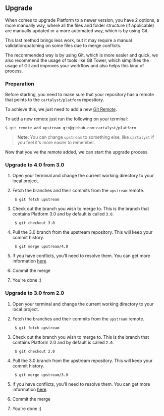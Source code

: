 ## Upgrade

When comes to upgrade Platform to a newer version, you have 2 options, a more manually way, where all the files and folder structure (if applicable) are manually updated or a more automated way, which is by using Git.

This last method brings less work, but it may require a manual validation/patching on some files due to merge conflicts.

The recommended way is by using Git, which is more easier and quick, we also recommend the usage of tools like Git Tower, which simplifies the usage of Git and improves your workflow and also helps this kind of process.

### Preparation

Before starting, you need to make sure that your repository has a remote that points to the `cartalyst/platform` repository.

To achieve this, we just need to add a new [Git Remote](http://www.git-tower.com/learn/git/ebook/command-line/remote-repositories/introduction#start).

To add a new remote just run the following on your terminal:

    $ git remote add upstream git@github.com:cartalyst/platform

> **Note**: You can change `upstream` to something else, like `cartalyst` if you feel it's more easier to remember.

Now that you've the remote added, we can start the upgrade process.

### Upgrade to 4.0 from 3.0

1. Open your terminal and change the current working directory to your local project.

2. Fetch the branches and their commits from the `upstream` remote.

        $ git fetch upstream

3. Check out the branch you wish to merge to. This is the branch that contains Platform 3.0 and by default is called `3.0`.

        $ git checkout 3.0

4. Pull the 3.0 branch from the upstream repository. This will keep your commit history.

        $ git merge upstream/4.0

5. If you have conflicts, you'll need to resolve them. You can get more information [here](https://help.github.com/articles/resolving-a-merge-conflict-from-the-command-line/).

6. Commit the merge

7. You're done :)

### Upgrade to 3.0 from 2.0

1. Open your terminal and change the current working directory to your local project.

2. Fetch the branches and their commits from the `upstream` remote.

        $ git fetch upstream

3. Check out the branch you wish to merge to. This is the branch that contains Platform 2.0 and by default is called `2.0`.

        $ git checkout 2.0

4. Pull the 3.0 branch from the upstream repository. This will keep your commit history.

        $ git merge upstream/3.0

5. If you have conflicts, you'll need to resolve them. You can get more information [here](https://help.github.com/articles/resolving-a-merge-conflict-from-the-command-line/).

6. Commit the merge

7. You're done :)
